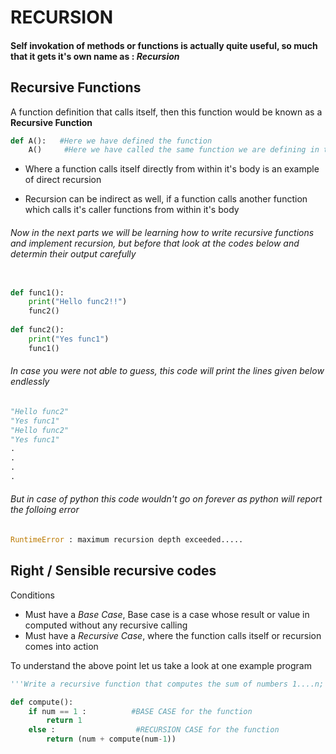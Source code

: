 # RECURSION
#### Self invokation of methods or functions is actually quite useful, so much that it gets it's own name as : *Recursion*

## Recursive Functions
A function definition that calls itself, then this function would be known as a **Recursive Function** 

``` Python
def A():   #Here we have defined the function
    A()     #Here we have called the same function we are defining in the function \
```

* Where a function calls itself directly from within it's body is an example of direct recursion

* Recursion can be indirect as well, if a function calls another function which calls it's caller functions from within it's body

###### Now in the next parts we will be learning how to write recursive functions and implement recursion, but  before that look at the codes below and determin their output carefully

``` Python

def func1():
    print("Hello func2!!")
    func2()
   
def func2():
    print("Yes func1")
    func1()
```
###### In case you were not able to guess, this code will print the lines given below endlessly

``` Python
"Hello func2"
"Yes func1"
"Hello func2"
"Yes func1"
.
.
.
.
```

###### But in case of python this code wouldn't go  on forever as python will report the folloing error

``` Python
RuntimeError : maximum recursion depth exceeded.....
```
## Right / Sensible recursive codes

Conditions
* Must have a *Base Case*, Base case is a case whose result or value in computed without any recursive calling
* Must have a *Recursive Case*, where the function calls itself or recursion comes into action

To understand the above point let us take a look at one example program

``` Python
'''Write a recursive function that computes the sum of numbers 1....n; get the value of last number n from the user'''

def compute():
    if num == 1 :          #BASE CASE for the function
        return 1
    else :                  #RECURSION CASE for the function
        return (num + compute(num-1))
